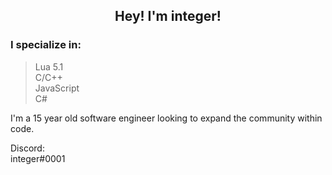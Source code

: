 <p align="center">
 <h2 align="center">Hey! I'm integer!</h2>
</p>

### I specialize in:
> Lua 5.1<br>
> C/C++<br>
> JavaScript<br>
> C#<br>

<div>
 <p>
I'm a 15 year old software engineer looking to expand the community within code.
</p>
</div>

<p align="center">
<p>Discord:<br>integer#0001</p>
</p>


